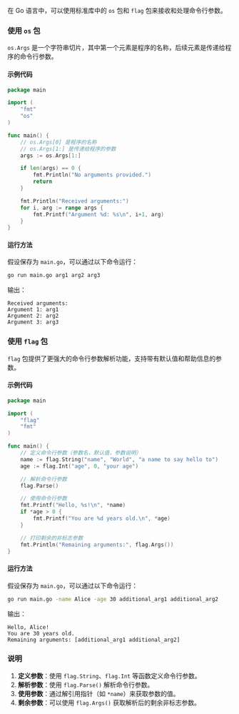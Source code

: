 在 Go 语言中，可以使用标准库中的 `os` 包和 `flag` 包来接收和处理命令行参数。

### 使用 `os` 包

`os.Args` 是一个字符串切片，其中第一个元素是程序的名称，后续元素是传递给程序的命令行参数。

#### 示例代码

```go
package main

import (
    "fmt"
    "os"
)

func main() {
    // os.Args[0] 是程序的名称
    // os.Args[1:] 是传递给程序的参数
    args := os.Args[1:]

    if len(args) == 0 {
        fmt.Println("No arguments provided.")
        return
    }

    fmt.Println("Received arguments:")
    for i, arg := range args {
        fmt.Printf("Argument %d: %s\n", i+1, arg)
    }
}
```

#### 运行方法

假设保存为 `main.go`，可以通过以下命令运行：

```sh
go run main.go arg1 arg2 arg3
```

输出：

```
Received arguments:
Argument 1: arg1
Argument 2: arg2
Argument 3: arg3
```

### 使用 `flag` 包

`flag` 包提供了更强大的命令行参数解析功能，支持带有默认值和帮助信息的参数。

#### 示例代码

```go
package main

import (
    "flag"
    "fmt"
)

func main() {
    // 定义命令行参数（参数名，默认值，参数说明）
    name := flag.String("name", "World", "a name to say hello to")
    age := flag.Int("age", 0, "your age")

    // 解析命令行参数
    flag.Parse()

    // 使用命令行参数
    fmt.Printf("Hello, %s!\n", *name)
    if *age > 0 {
        fmt.Printf("You are %d years old.\n", *age)
    }

    // 打印剩余的非标志参数
    fmt.Println("Remaining arguments:", flag.Args())
}
```

#### 运行方法

假设保存为 `main.go`，可以通过以下命令运行：

```sh
go run main.go -name Alice -age 30 additional_arg1 additional_arg2
```

输出：

```
Hello, Alice!
You are 30 years old.
Remaining arguments: [additional_arg1 additional_arg2]
```

### 说明

1. **定义参数**：使用 `flag.String`、`flag.Int` 等函数定义命令行参数。
2. **解析参数**：使用 `flag.Parse()` 解析命令行参数。
3. **使用参数**：通过解引用指针（如 `*name`）来获取参数的值。
4. **剩余参数**：可以使用 `flag.Args()` 获取解析后的剩余非标志参数。
